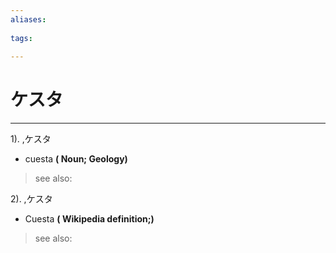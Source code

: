 ```yaml
---
aliases:
    
tags:
    
---
```


# ケスタ
---
1).
,ケスタ

- cuesta
**( Noun; Geology)**
> see also: 
            
2).
,ケスタ

- Cuesta
**( Wikipedia definition;)**
> see also: 
            